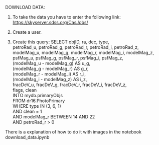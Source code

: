 DOWNLOAD DATA:
1. To take the data you have to enter the following link:
   https://skyserver.sdss.org/CasJobs/

2. Create a user.

3. Create this query:
SELECT objID, ra, dec, type,  
       petroRad_u, petroRad_g, petroRad_r, petroRad_i, petroRad_z,  
       modelMag_u, modelMag_g, modelMag_r, modelMag_i, modelMag_z,  
       psfMag_u, psfMag_g, psfMag_r, psfMag_i, psfMag_z,  
       (modelMag_u - modelMag_g) AS u_g,  
       (modelMag_g - modelMag_r) AS g_r,  
       (modelMag_r - modelMag_i) AS r_i,  
       (modelMag_i - modelMag_z) AS i_z,  
       fracDeV_u, fracDeV_g, fracDeV_r, fracDeV_i, fracDeV_z,  
       flags, clean  
INTO mydb.primaryObjs  
FROM dr16.PhotoPrimary  
WHERE type IN (3, 6, 1)  
AND clean = 1  
AND modelMag_r BETWEEN 14 AND 22  
AND petroRad_r > 0


There is a explanation of how to do it with images in the notebook download_data.ipynb